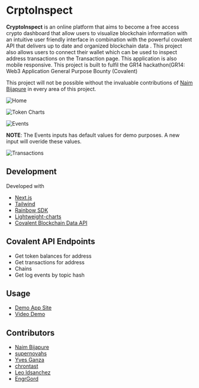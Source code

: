 # CrptoInspect


**CryptoInspect** is an online platform that aims to become a free access crypto dashboard that allow users to visualize blockchain information with an intuitive user friendly interface in combination with the powerful covalent API that delivers up to date and organized blockchain data .
This project also allows users to connect their wallet which can be used to inspect address transactions on the Transaction page.
This application is also mobile responsive.
This project is built to fulfil the GR14 hackathon(GR14: Web3 Application General Purpose Bounty (Covalent)

This project will not be possible without the invaluable contributions of [Naim Bijapure](https://naim-bijapure.github.io/) in every area of this project.

![Home](https://github.com/EngrGord/Crypto-Inspect/blob/main/file/home.png)

![Token Charts](https://github.com/EngrGord/Crypto-Inspect/blob/main/file/charts.png)

![Events](https://github.com/EngrGord/Crypto-Inspect/blob/main/file/events.png)

**NOTE**: The Events inputs has default values for demo purposes. A new input will overide these values.

![Transactions](https://github.com/EngrGord/Crypto-Inspect/blob/main/file/transaction.png)


## Development
Developed with 
- [Next.js](https://nextjs.org/)
- [Tailwind](https://tailwindcss.com/)
- [Rainbow SDK](https://www.rainbowkit.com/docs/installation)
- [Lightweight-charts](https://www.tradingview.com/HTML5-stock-forex-bitcoin-charting-library/)
- [Covalent Blockchain Data API](https://www.covalenthq.com/docs/developer/)

## Covalent API Endpoints
- Get token balances for address
- Get transactions for address
- Chains
- Get log events by topic hash

## Usage
- [Demo App Site](https://crypto-inspect.vercel.app/)
- [Video Demo](https://www.youtube.com/)

## Contributors
- [Naim Bijapure](https://naim-bijapure.github.io/) </br>
- [supernovahs](https://twitter.com/harshit16024263) </br>
- [Yves Ganza](https://twitter.com/lebon_yg) </br>
- [chrontast](https://twitter.com/chrontast) </br>
- [Leo ldsanchez](https://twitter.com/ldsanchez) </br>
- [EngrGord](https://twitter.com/Chijoke_) </br>

